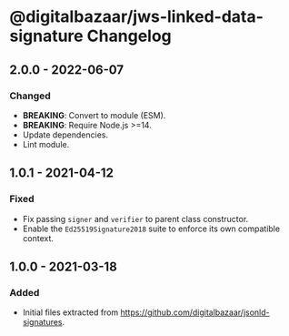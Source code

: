 # @digitalbazaar/jws-linked-data-signature Changelog

## 2.0.0 - 2022-06-07

### Changed
- **BREAKING**: Convert to module (ESM).
- **BREAKING**: Require Node.js >=14.
- Update dependencies.
- Lint module.

## 1.0.1 - 2021-04-12

### Fixed
- Fix passing `signer` and `verifier` to parent class constructor. 
- Enable the `Ed25519Signature2018` suite to enforce its own compatible context. 

## 1.0.0 - 2021-03-18

### Added
- Initial files extracted from https://github.com/digitalbazaar/jsonld-signatures.
